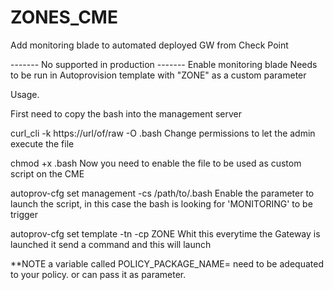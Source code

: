 # ZONES_CME

Add monitoring blade to automated deployed GW from Check Point

------- No supported in production ------- Enable monitoring blade Needs to be run in Autoprovision template with "ZONE" as a custom parameter

Usage.

First need to copy the bash into the management server

curl_cli -k https://url/of/raw -O .bash
Change permissions to let the admin execute the file

chmod +x .bash
Now you need to enable the file to be used as custom script on the CME

autoprov-cfg set management -cs /path/to/.bash
Enable the parameter to launch the script, in this case the bash is looking for 'MONITORING' to be trigger

autoprov-cfg set template -tn -cp ZONE
Whit this everytime the Gateway is launched it send a command and this will launch

**NOTE a variable called POLICY_PACKAGE_NAME= need to be adequated to your policy. or can pass it as parameter.
